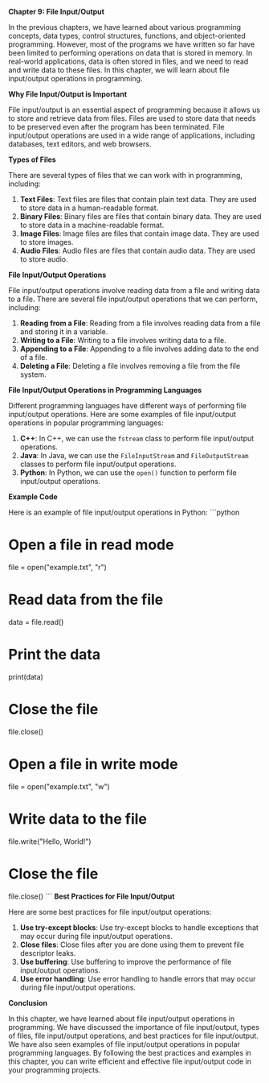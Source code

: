 <p><strong>Chapter 9: File Input/Output</strong></p>

<p>In the previous chapters, we have learned about various programming concepts, data types, control structures, functions, and object-oriented programming. However, most of the programs we have written so far have been limited to performing operations on data that is stored in memory. In real-world applications, data is often stored in files, and we need to read and write data to these files. In this chapter, we will learn about file input/output operations in programming.</p>

<p><strong>Why File Input/Output is Important</strong></p>

<p>File input/output is an essential aspect of programming because it allows us to store and retrieve data from files. Files are used to store data that needs to be preserved even after the program has been terminated. File input/output operations are used in a wide range of applications, including databases, text editors, and web browsers.</p>

<p><strong>Types of Files</strong></p>

<p>There are several types of files that we can work with in programming, including:</p>

<ol>
<li><strong>Text Files</strong>: Text files are files that contain plain text data. They are used to store data in a human-readable format.</li>
<li><strong>Binary Files</strong>: Binary files are files that contain binary data. They are used to store data in a machine-readable format.</li>
<li><strong>Image Files</strong>: Image files are files that contain image data. They are used to store images.</li>
<li><strong>Audio Files</strong>: Audio files are files that contain audio data. They are used to store audio.</li>
</ol>

<p><strong>File Input/Output Operations</strong></p>

<p>File input/output operations involve reading data from a file and writing data to a file. There are several file input/output operations that we can perform, including:</p>

<ol>
<li><strong>Reading from a File</strong>: Reading from a file involves reading data from a file and storing it in a variable.</li>
<li><strong>Writing to a File</strong>: Writing to a file involves writing data to a file.</li>
<li><strong>Appending to a File</strong>: Appending to a file involves adding data to the end of a file.</li>
<li><strong>Deleting a File</strong>: Deleting a file involves removing a file from the file system.</li>
</ol>

<p><strong>File Input/Output Operations in Programming Languages</strong></p>

<p>Different programming languages have different ways of performing file input/output operations. Here are some examples of file input/output operations in popular programming languages:</p>

<ol>
<li><strong>C++</strong>: In C++, we can use the <code>fstream</code> class to perform file input/output operations.</li>
<li><strong>Java</strong>: In Java, we can use the <code>FileInputStream</code> and <code>FileOutputStream</code> classes to perform file input/output operations.</li>
<li><strong>Python</strong>: In Python, we can use the <code>open()</code> function to perform file input/output operations.</li>
</ol>

<p><strong>Example Code</strong></p>

<p>Here is an example of file input/output operations in Python:
```python</p>

<h1>Open a file in read mode</h1>

<p>file = open("example.txt", "r")</p>

<h1>Read data from the file</h1>

<p>data = file.read()</p>

<h1>Print the data</h1>

<p>print(data)</p>

<h1>Close the file</h1>

<p>file.close()</p>

<h1>Open a file in write mode</h1>

<p>file = open("example.txt", "w")</p>

<h1>Write data to the file</h1>

<p>file.write("Hello, World!")</p>

<h1>Close the file</h1>

<p>file.close()
```
<strong>Best Practices for File Input/Output</strong></p>

<p>Here are some best practices for file input/output operations:</p>

<ol>
<li><strong>Use try-except blocks</strong>: Use try-except blocks to handle exceptions that may occur during file input/output operations.</li>
<li><strong>Close files</strong>: Close files after you are done using them to prevent file descriptor leaks.</li>
<li><strong>Use buffering</strong>: Use buffering to improve the performance of file input/output operations.</li>
<li><strong>Use error handling</strong>: Use error handling to handle errors that may occur during file input/output operations.</li>
</ol>

<p><strong>Conclusion</strong></p>

<p>In this chapter, we have learned about file input/output operations in programming. We have discussed the importance of file input/output, types of files, file input/output operations, and best practices for file input/output. We have also seen examples of file input/output operations in popular programming languages. By following the best practices and examples in this chapter, you can write efficient and effective file input/output code in your programming projects.</p>
